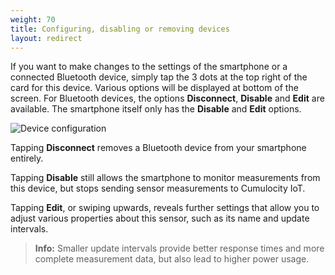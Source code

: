 ```yaml
---
weight: 70
title: Configuring, disabling or removing devices
layout: redirect
---
```



If you want to make changes to the settings of the smartphone or a connected Bluetooth device, simply tap the 3 dots at the top right of the card for this device. Various options will be displayed at bottom of the screen. For Bluetooth devices, the options **Disconnect**, **Disable** and **Edit** are available. The smartphone itself only has the **Disable** and **Edit** options. 

![Device configuration](/images/users-guide/csa/csa-device-options.png)

Tapping **Disconnect** removes a Bluetooth device from your smartphone entirely.

Tapping **Disable** still allows the smartphone to monitor measurements from this device, but stops sending sensor measurements to Cumulocity IoT.

Tapping **Edit**, or swiping upwards, reveals further settings that allow you to adjust various properties about this sensor, such as its name and update intervals.

> **Info:** Smaller update intervals provide better response times and more complete measurement data, but also lead to higher power usage.
